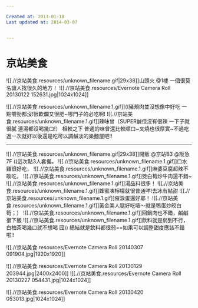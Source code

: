 ```yaml
---

Created at: 2013-01-18
Last updated at: 2014-03-07


---
```


# 京站美食


![[.//京站美食.resources/unknown_filename.gif\|29x38]]山頭火
@1樓 一個很莫名讓人找很久的地方！
![[.//京站美食.resources/Evernote Camera Roll 20130122 152631.jpg\|1024x1024]]

![[.//京站美食.resources/unknown_filename.1.gif]]((豬頰肉並沒想像中好吃 一點嚼勁都沒!很軟爛又很肥~哪門子的必吃啊!
![[.//京站美食.resources/unknown_filename.1.gif]]辣味曾（SUPER鹹但沒有很辣 一下子就很膩 連湯都沒喝幾口!）
相較之下 普通的味曾還比較順口~叉燒也很厚實~不過吃過一次就好以後還是吃可以調鹹淡的樂麵屋吧!!

* * *

![[.//京站美食.resources/unknown_filename.gif\|29x38]]開飯
@京站B3
@阪急7F
((這次點3人套餐。
![[.//京站美食.resources/unknown_filename.1.gif]]口水雞很好吃，
![[.//京站美食.resources/unknown_filename.1.gif]]麻婆豆腐超辣不敢吃，
![[.//京站美食.resources/unknown_filename.1.gif]]筊白筍炒牛肉還不錯~
![[.//京站美食.resources/unknown_filename.1.gif]]湯品料很多！
![[.//京站美食.resources/unknown_filename.1.gif]]蜂蜜凍檸檬就很普通咩!去冰有點甜
![[.//京站美食.resources/unknown_filename.1.gif]]催淚蛋還好耶！
![[.//京站美食.resources/unknown_filename.1.gif]]黃金美人腿好吃噎〜就是鴨蛋炒皎白筍；）
![[.//京站美食.resources/unknown_filename.1.gif]]回鍋肉也不錯，鹹鹹很下飯
![[.//京站美食.resources/unknown_filename.1.gif]]飲料就是弱到不行，白柚茶喝幾口就不想喝 囧))
總結就是飲料都很弱==如果可以調整甜度應該不錯啦!!

![[.//京站美食.resources/Evernote Camera Roll 20140307 091904.jpg\|1920x1920]]

![[.//京站美食.resources/Evernote Camera Roll 20130129 203944.jpg\|2400x2400]]
![[.//京站美食.resources/Evernote Camera Roll 20130227 054431.jpg\|1024x1024]]

![[.//京站美食.resources/Evernote Camera Roll 20130420 053013.jpg\|1024x1024]]

